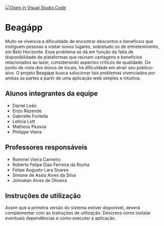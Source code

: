 [![Open in Visual Studio Code](https://classroom.github.com/assets/open-in-vscode-c66648af7eb3fe8bc4f294546bfd86ef473780cde1dea487d3c4ff354943c9ae.svg)](https://classroom.github.com/online_ide?assignment_repo_id=7619226&assignment_repo_type=AssignmentRepo)
# Beagápp
  Muito se vivencia a dificuldade de encontrar descontos e benefícios que instiguem pessoas a visitar novos lugares, sobretudo os de entretenimento, em Belo Horizonte. Esse problema se dá em função da falta de disponibilidade de plataformas que reúnam vantagens e benefícios relacionados ao lazer, considerando aspectos críticos de qualidade. Do ponto de vista dos donos de locais, há dificuldade em atrair seu público-alvo.
  O projeto Beagápp busca solucionar tais problemas vivenciados por ambas as partes a partir de uma aplicação web simples e intuitiva.

## Alunos integrantes da equipe

* Daniel Leão
* Enzo Rezende
* Gabrielle Fontella
* Letícia Lott
* Matheus Pessoa
* Philippe Vieira

## Professores responsáveis

* Rommel Vieira Carneiro
* Roberto Felipe Dias Ferreira da Rocha 
* Felipe Augusto Lara Soares
* Simone de Assis Alves da Silva 
* Johnatan Alves de Oliveira  

## Instruções de utilização

Assim que a primeira versão do sistema estiver disponível, deverá complementar com as instruções de utilização. Descreva como instalar eventuais dependências e como executar a aplicação.
